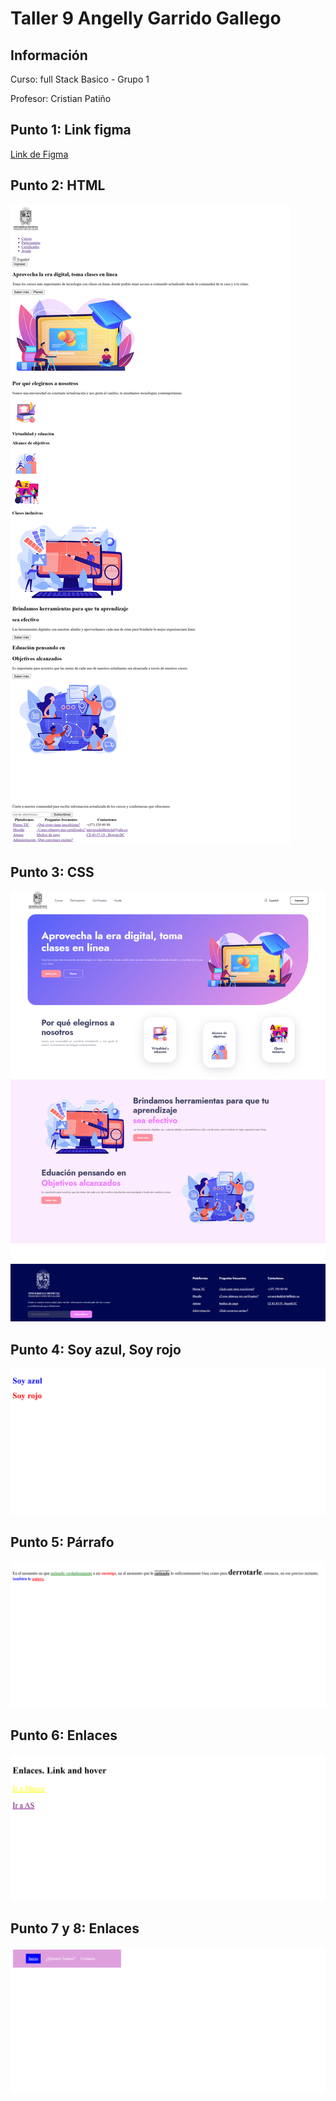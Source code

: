 <h1>Taller 9 Angelly Garrido Gallego</h1>

<h2> Información</h2>

<p>Curso: full Stack Basico - Grupo 1</p>
<p>Profesor: Cristian Patiño</p>

<h2> Punto 1: Link figma</h2>
<a href="https://www.figma.com/file/yR4GczimRmo6RArjQhjfJn/Figma-Project-Angelly?type=design&node-id=0%3A1&mode=design&t=lFM1ZAmxqLs8RpL2-1" target="_blank">Link de Figma</a>
<h2>Punto 2: HTML</h2>
<img src="./public/images/html.png" alt="html">
<h2>Punto 3: CSS </h2>
<img src="./public/images/css.png" alt="css">
<h2>Punto 4: Soy azul, Soy rojo</h2>
<img src="./public/images/punto4.png" alt="punto4">
<h2>Punto 5: Párrafo</h2>
<img src="./public/images/punto5.png" alt="punto5">
<h2>Punto 6: Enlaces</h2>
<img src="./public/images/punto6.png" alt="punto6">
<h2>Punto 7 y 8: Enlaces</h2>
<img src="./public/images/punto7y8.png" alt="punto7y8">